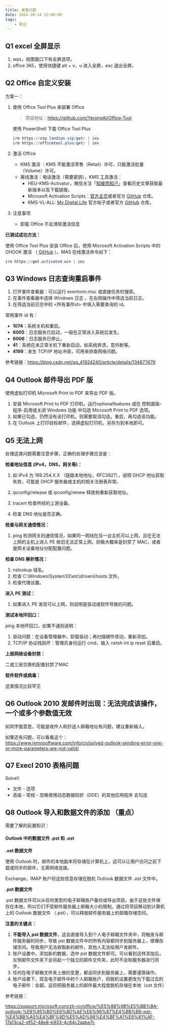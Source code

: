 ```yaml
---
title: 桌面问题
date: 2024-10-14 12:00:00
tags:
    - 笔记
---
```




##	Q1	excel 全屏显示

1. wps，视图窗口下有全屏选项。
2. office 365，使用快捷键 alt + v，u 进入全屏，esc 退出全屏。





##	Q2	Office 自定义安装

方案一：

1. 使用 Office Tool Plus 来部署 Office 

   > 项目地址：https://github.com/YerongAI/Office-Tool

   使用 PowerShell 下载 Office Tool Plus

   ```powershell
   irm https://otp.landian.vip/get/ | iex
   irm https://officetool.plus/get/ | iex
   ```

2. 激活 Office

   - KMS 激活 ：KMS 不能激活零售（Retail）许可，只能激活批量（Volume）许可。
   - 离线激活：电话激活（需要密钥），KMS 工具激活：
     - HEU-KMS-Activator，微信关注「[知彼而知己](https://mp.weixin.qq.com/mp/profile_ext?action=home&__biz=MzA3Nzg3NjYxOQ==)」查看历史文章获取最新版本以及下载链接。
     - Microsoft Activation Scripts：[官方主页](https://massgrave.dev/index.html)或者官方 [GitHub](https://github.com/massgravel/Microsoft-Activation-Scripts) 仓库。
     - KMS-VL-ALL: [My Digital Life](https://forums.mydigitallife.net/posts/838808/) 官方帖子或者官方 [GitHub](https://github.com/abbodi1406/KMS_VL_ALL_AIO) 仓库。

3. 注意事项

   - 卸载 Office 不会清除激活信息



**已测试成功方法：**

使用 Office Tool Plus 安装 Office 后，使用 Microsoft Activation Scripts 中的 OHOOK 激活 （ [GitHub](https://github.com/massgravel/Microsoft-Activation-Scripts) ）。MAS 在线激活命令如下：

```powershell
irm https://get.activated.win | iex
```





##	Q3	Windows 日志查询重启事件

1. 打开事件查看器：可以运行 eventvmr.msc 或直接任务栏搜索。
2. 在事件查看器中选择 Windows 日志 ，在右侧操作中筛选当前日志。
3. 在筛选当前日志中的 <所有事件id> 中填入需要查询的 id。

常用事件 id 有：

- **1074**：系统关机和重启。
- **6005**：日志服务已启动，一般在正常进入系统后发生。
- **6006**：日志服务已停止。
- **41**：系统在未正常关机下重新启动，如系统奔溃，意外断等。
- **4199**：发生 TCP/IP 地址冲突，可用来排查网络问题。

参考链接：https://blog.csdn.net/qq_41924240/article/details/134877479





##	Q4	Outlook 邮件导出 PDF 版

使用虚拟打印机 Microsoft Print to PDF 来导出 PDF 版。

1. 安装 Microsoft Print to PDF 打印机，运行optionalfeatures 或在 控制面版-程序-启用或关闭 Windows 功能 中勾选 Microsoft Print to PDF 选项。
2. 如果已勾选，仍然没有该打印机，则需要取消勾选，重启，再勾选该功能。
3. 在 Outlook 上打印目标邮件，选择虚拟打印机，另存为到本地即可。





##	Q5	无法上网

处理这类问题需要注意步骤，正确的处理步骤应该是：

**检查地址信息 (IPv4，DNS，网关等)：**

1. 如 IPv4 为 169.254.X.X （链路本地地址，RFC3927），说明 DHCP 地址获取失败，可能是 DHCP 服务器或主机的相关注册表异常。

2. ipconfig/release 或 ipconfig/renew 释放和重新获取地址。
3. tracert 检查所经的上游设备。
4. 检查 DNS 地址是否正确。

**检查与网关通信情况：**

1. ping 检测网关的通信情况，如果同一网线在另一台主机可以上网，且在无法上网的主机上进入 PE 依旧无法正常上网。则极大概率是封禁了 MAC，或者是网关设备地址分配配置问题。

**检查 DNS 解析情况：**

1. nslookup 域名。
2. 检查 C:\Windows\System32\etc\drivers\hosts 文件。
3. 检查代理设置。

**进入 PE 测试：**

1. 如果进入 PE 发现可以上网，则说明是驱动或软件导致的问题。

**测试本地环回口：**

ping 本地环回口，如果不通则说明：

1. 驱动问题：在设备管理器中，卸载驱动；再扫描硬件改动，重新添加。
2. TCP/IP 协议栈损坏：管理员身份运行 cmd，输入 netsh int ip reset 后重启。

**上层网络设备封禁：**

二或三层交换机配置封禁了MAC

**软件软件或病毒：**

这类情况比较罕见





##	Q6	Outlook 2010 发邮件时出现：无法完成该操作，一个或多个参数值无效

如同字面意思，可能是收件人和抄送人邮箱地址有问题，建议重新输入。

如果还有问题，可以看看这个：https://www.remosoftware.com/info/cn/solved-outlook-sending-error-one-or-more-parameters-are-not-valid/





##	Q7	Execl 2010 表格问题

Solve1:

- 文件 - 选项
- 高级 - 常规 - 忽略使用动态数据较好（DDE）的其他应用程序 去勾选





##	Q8	Outlook 导入和数据文件的添加 （重点）

需要了解的前置知识：

####	Outlook 中的数据文件 .pst 和 .ost

**.ost 数据文件**

使用 Outlook 时，邮件的本地副本将存储在计算机上，这可以让用户访问之前下载或同步的邮件，无需网络连接。

Exchange，IMAP 账户将这些信息存储在脱机 Outlook 数据文件 .ost 文件中。

**.pst 数据文件**

.pst 数据文件可以从任何类型的电子邮箱账户备份或导出项目。由于这些文件保存在本地，所以它们不受邮件服务器上邮箱大小的限制。通过将项目移动到计算机上的 Outlook 数据文件 （.pst），可以释放邮件服务器上的邮箱存储空间。	





**注意的关键点：**

1. **不能导入 pst 数据文件**，这会直接导入到个人电子邮箱文件夹中，将触发与邮件服务器的同步，导致 pst 数据文件中的所有内容都同步到服务器上，撑爆存储空间。导致用户无法收取新的邮件，其他人无法给用户发邮件。
2. 账户设置中，添加新的数据，选中 pst 数据文件即可。可以看到这样添加后，左侧邮件文件夹下会另起一个独立的邮件文件夹，此时不会和服务器进行同步。
3. 任何在电子邮箱文件夹上做的变更，都会同步到服务器上，需要谨慎操作。
4. 账户设置下，双击电子邮件中的个人邮箱账户，将脱机设置更改为下载过去的电子邮件：全部。这将把服务器上的邮件最大程度脱机存储在本地（ost 文件）





参考链接：

https://support.microsoft.com/zh-cn/office/%E5%88%9B%E5%BB%BA-outlook-%E6%95%B0%E6%8D%AE%E6%96%87%E4%BB%B6-pst-%E4%BB%A5%E4%BF%9D%E5%AD%98%E4%BF%A1%E6%81%AF-17a13ca2-df52-48e8-b933-4c84c2aabe7c

